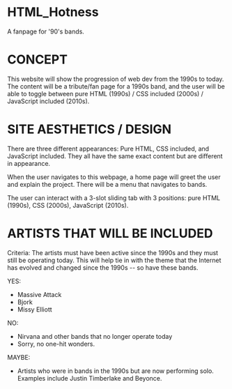 # HTML_Hotness
A fanpage for '90's bands. 

# CONCEPT
This website will show the progression of web dev from the 1990s to today. The content will be a tribute/fan page for a 1990s band, and the user will be able to toggle between pure HTML (1990s) / CSS included (2000s) / JavaScript included (2010s). 

# SITE AESTHETICS / DESIGN

There are three different appearances: Pure HTML, CSS included, and JavaScript included. They all have the same exact content but are different in appearance. 

When the user navigates to this webpage, a home page will greet the user and explain the project. There will be a menu that navigates to bands.

The user can interact with a 3-slot sliding tab with 3 positions: pure HTML (1990s), CSS (2000s), JavaScript (2010s). 


# ARTISTS THAT WILL BE INCLUDED

Criteria: The artists must have been active since the 1990s and they must still be operating today. This will help tie in with the theme that the Internet has evolved and changed since the 1990s -- so have these bands. 

YES: 
* Massive Attack 
* Bjork 
* Missy Elliott

NO: 
* Nirvana and other bands that no longer operate today
* Sorry, no one-hit wonders. 

MAYBE: 
* Artists who were in bands in the 1990s but are now performing solo. Examples include Justin Timberlake and Beyonce.
